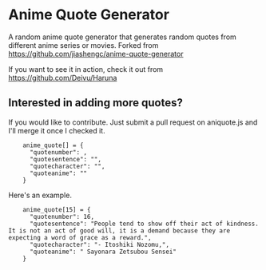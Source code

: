 # Anime Quote Generator
A random anime quote generator that generates random quotes from different anime series or movies.
Forked from https://github.com/jiashengc/anime-quote-generator

If you want to see it in action, check it out from https://github.com/Deivu/Haruna

## Interested in adding more quotes?
If you would like to contribute. Just submit a pull request on aniquote.js and I'll merge it once I checked it.

```
    anime_quote[] = {
      "quotenumber": ,
      "quotesentence": "",
      "quotecharacter": "",
      "quoteanime": ""
    }
```

Here's an example.
```
    anime_quote[15] = {
      "quotenumber": 16,
      "quotesentence": "People tend to show off their act of kindness. It is not an act of good will, it is a demand because they are expecting a word of grace as a reward.",
      "quotecharacter": "- Itoshiki Nozomu,",
      "quoteanime": " Sayonara Zetsubou Sensei"
    }
```
